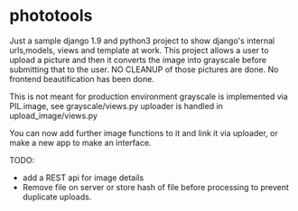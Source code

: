 # phototools
Just a sample django 1.9 and python3 project to show django's internal urls,models, views and template at work. This project allows a user to upload a picture and then it converts the image into grayscale before submitting that to the user. NO CLEANUP of those pictures are done. No frontend beautification has been done.


This is not meant for production environment
grayscale is implemented via PIL.image, see grayscale/views.py
uploader is handled in upload_image/views.py

You can now add further image functions to it and  link it via uploader, or make a new app to make an interface.

TODO:
+ add a REST api for image details 
+ Remove file on server or store hash of file before processing to prevent duplicate uploads.

